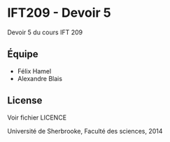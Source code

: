 IFT209 - Devoir 5
==============

Devoir 5 du cours IFT 209

Équipe 
----
 - Félix Hamel
 - Alexandre Blais


License
----
Voir fichier LICENCE

Université de Sherbrooke, Faculté des sciences, 2014
